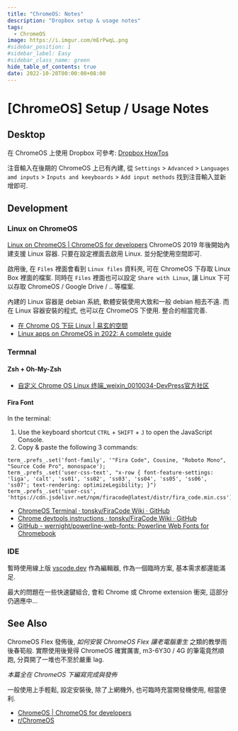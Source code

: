 ```yaml
---
title: "ChromeOS: Notes"
description: "Dropbox setup & usage notes"
tags: 
  - ChromeOS
image: https://i.imgur.com/mErPwqL.png
#sidebar_position: 1
#sidebar_label: Easy
#sidebar_class_name: green
hide_table_of_contents: true
date: 2022-10-20T00:00:00+08:00
---
```


[ChromeOS] Setup / Usage Notes
==============================

Desktop
-------

在 ChromeOS 上使用 Dropbox 可參考: [Dropbox HowTos](./chromeos_dropbox.md)

注音輸入在後期的 ChromeOS 上已有內建, 
從 `Settings` > `Advanced` > `Languages amd inputs` > `Inputs and keeyboards` > `Add input methods` 
找到注音輸入並新增即可.


Development
-----------

### Linux on ChromeOS ###

[Linux on ChromeOS | ChromeOS for developers](https://chromeos.dev/en/linux)
ChromeOS 2019 年後開始內建支援 Linux 容器. 
只要在設定裡面去啟用 Linux. 並分配使用空間即可.

啟用後, 在 `Files` 裡面會看到 `Linux files` 資料夾, 可在 ChromeOS 下存取 Linux Box 裡面的檔案.
同時在 `Files` 裡面也可以設定 `Share with Linux`, 讓 Linux 下可以存取 ChromeOS / Google Drive / .. 等檔案.

內建的 Linux 容器是 debian 系統, 軟體安裝使用大致和一般 debian 相去不遠.
而在 Linux 容器安裝的程式, 也可以在 ChromeOS 下使用. 整合的相當完善.

- [在 Chrome OS 下玩 Linux | 易玄的空間](http://eshensh.net/blog/2020-10-13_00-20)
- [Linux apps on ChromeOS in 2022: A complete guide](https://www.xda-developers.com/linux-apps-chrome-os/)


### Termnal ###

#### Zsh + Oh-My-Zsh ####

- [自定义 Chrome OS Linux 终端_weixin_0010034-DevPress官方社区](https://devpress.csdn.net/linux/62ed087689d9027116a11cba.html)

#### Fira Font ####

In the terminal:

1. Use the keyboard shortcut `CTRL` + `SHIFT` + `J` to open the JavaScript Console.
2. Copy & paste the following 3 commands:

```
term_.prefs_.set('font-family', '"Fira Code", Cousine, "Roboto Mono", "Source Code Pro", monospace');
term_.prefs_.set('user-css-text', "x-row { font-feature-settings: 'liga', 'calt', 'ss01', 'ss02', 'ss03', 'ss04', 'ss05', 'ss06', 'ss07'; text-rendering: optimizeLegibility; }")
term_.prefs_.set('user-css', 'https://cdn.jsdelivr.net/npm/firacode@latest/distr/fira_code.min.css')
```

- [ChromeOS Terminal · tonsky/FiraCode Wiki · GitHub](https://github.com/tonsky/FiraCode/wiki/ChromeOS-Terminal)
- [Chrome devtools instructions · tonsky/FiraCode Wiki · GitHub](https://github.com/tonsky/FiraCode/wiki/Chrome-devtools-instructions)
- [GitHub - wernight/powerline-web-fonts: Powerline Web Fonts for Chromebook](https://github.com/wernight/powerline-web-fonts)


### IDE ###

暫時使用線上版 [vscode.dev](https://vscode.dev/) 作為編輯器, 
作為一個臨時方案, 基本需求都還能滿足.

最大的問題在一些快速鍵組合, 會和 Chrome 或 Chrome extension 衝突,
這部分仍適應中...



See Also
--------

ChromeOS Flex 發佈後, _如何安裝 ChromeOS Flex 讓老電腦重生_ 之類的教學雨後春筍般.
實際使用後覺得 ChromeOS 確實厲害, m3-6Y30 / 4G 的筆電竟然順跑, 分頁開了一堆也不至於嚴重 lag.

_本篇全在 ChromeOS 下編寫完成與發佈_

一般使用上手輕鬆, 設定安裝後, 除了上網機外, 也可臨時充當開發機使用, 相當便利.


- [ChromeOS | ChromeOS for developers](https://chromeos.dev/)
- [r/ChromeOS](https://www.reddit.com/r/chromeos/)
